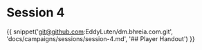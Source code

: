 # Session 4

{{ snippet('git@github.com:EddyLuten/dm.bhreia.com.git', 'docs/campaigns/sessions/session-4.md', '## Player Handout') }}
